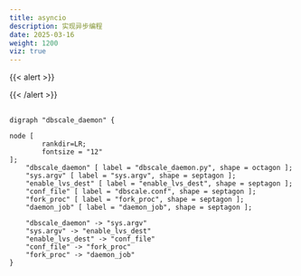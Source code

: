 ```yaml
---
title: asyncio
description: 实现异步编程
date: 2025-03-16
weight: 1200
viz: true
---
```


<style>
th, td {
  border: 1px solid rgb(190, 190, 190);
}
</style>

{{< alert >}}

{{< /alert >}}

##


```viz-dot
digraph "dbscale_daemon" {

node [
        rankdir=LR;
        fontsize = "12"
];
    "dbscale_daemon" [ label = "dbscale_daemon.py", shape = octagon ];
    "sys.argv" [ label = "sys.argv", shape = septagon ];
    "enable_lvs_dest" [ label = "enable_lvs_dest", shape = septagon ];
    "conf_file" [ label = "dbscale.conf", shape = septagon ];
    "fork_proc" [ label = "fork_proc", shape = septagon ];
    "daemon_job" [ label = "daemon_job", shape = septagon ];

    "dbscale_daemon" -> "sys.argv"
    "sys.argv" -> "enable_lvs_dest" 
    "enable_lvs_dest" -> "conf_file" 
    "conf_file" -> "fork_proc" 
    "fork_proc" -> "daemon_job" 
}
```
























